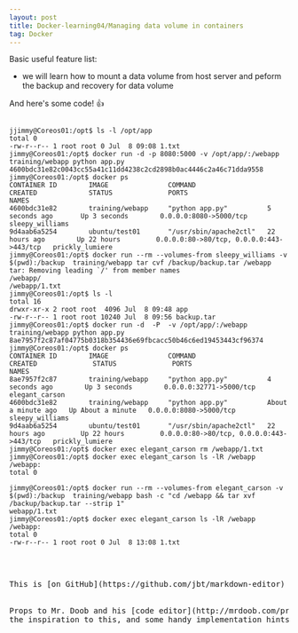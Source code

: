 ```yaml
---
layout: post
title: Docker-learning04/Managing data volume in containers
tag: Docker
---
```


Basic useful feature list:

 * we will learn how to mount a data volume from host server and peform the backup and recovery
 for data volume

And here's some code! :+1:
<pre><code>
jjimmy@Coreos01:/opt$ ls -l /opt/app
total 0
-rw-r--r-- 1 root root 0 Jul  8 09:08 1.txt
jimmy@Coreos01:/opt$ docker run -d -p 8080:5000 -v /opt/app/:/webapp training/webapp python app.py
4600bdc31e82c0043cc55a41c11dd4238c2cd2898b0ac4446c2a46c71dda9558
jimmy@Coreos01:/opt$ docker ps 
CONTAINER ID        IMAGE               COMMAND                  CREATED             STATUS              PORTS                                      NAMES
4600bdc31e82        training/webapp     "python app.py"          5 seconds ago       Up 3 seconds        0.0.0.0:8080->5000/tcp                     sleepy_williams
9d4aab6a5254        ubuntu/test01       "/usr/sbin/apache2ctl"   22 hours ago        Up 22 hours         0.0.0.0:80->80/tcp, 0.0.0.0:443->443/tcp   prickly_lumiere
jimmy@Coreos01:/opt$ docker run --rm --volumes-from sleepy_williams -v $(pwd):/backup  training/webapp tar cvf /backup/backup.tar /webapp
tar: Removing leading `/' from member names
/webapp/
/webapp/1.txt
jimmy@Coreos01:/opt$ ls -l
total 16
drwxr-xr-x 2 root root  4096 Jul  8 09:48 app
-rw-r--r-- 1 root root 10240 Jul  8 09:56 backup.tar
jimmy@Coreos01:/opt$ docker run -d  -P  -v /opt/app/:/webapp training/webapp python app.py
8ae7957f2c87af04775b0318b354436e69fbcacc50b46c6ed19453443cf96374
jimmy@Coreos01:/opt$ docker ps
CONTAINER ID        IMAGE               COMMAND                  CREATED              STATUS              PORTS                                      NAMES
8ae7957f2c87        training/webapp     "python app.py"          4 seconds ago        Up 3 seconds        0.0.0.0:32771->5000/tcp                    elegant_carson
4600bdc31e82        training/webapp     "python app.py"          About a minute ago   Up About a minute   0.0.0.0:8080->5000/tcp                     sleepy_williams
9d4aab6a5254        ubuntu/test01       "/usr/sbin/apache2ctl"   22 hours ago         Up 22 hours         0.0.0.0:80->80/tcp, 0.0.0.0:443->443/tcp   prickly_lumiere
jimmy@Coreos01:/opt$ docker exec elegant_carson rm /webapp/1.txt
jimmy@Coreos01:/opt$ docker exec elegant_carson ls -lR /webapp
/webapp:
total 0

jimmy@Coreos01:/opt$ docker run --rm --volumes-from elegant_carson -v $(pwd):/backup  training/webapp bash -c "cd /webapp && tar xvf /backup/backup.tar --strip 1" 
webapp/1.txt
jimmy@Coreos01:/opt$ docker exec elegant_carson ls -lR /webapp
/webapp:
total 0
-rw-r--r-- 1 root root 0 Jul  8 13:08 1.txt

<pre></code>

This is [on GitHub](https://github.com/jbt/markdown-editor) so let me know if I've b0rked it somewhere.


Props to Mr. Doob and his [code editor](http://mrdoob.com/projects/code-editor/), from which
the inspiration to this, and some handy implementation hints, came.

